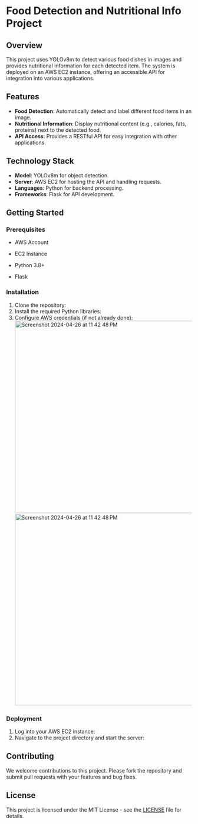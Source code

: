 # Food Detection and Nutritional Info Project

## Overview
This project uses YOLOv8m to detect various food dishes in images and provides nutritional information for each detected item. The system is deployed on an AWS EC2 instance, offering an accessible API for integration into various applications.

## Features
- **Food Detection**: Automatically detect and label different food items in an image.
- **Nutritional Information**: Display nutritional content (e.g., calories, fats, proteins) next to the detected food.
- **API Access**: Provides a RESTful API for easy integration with other applications.

## Technology Stack
- **Model**: YOLOv8m for object detection.
- **Server**: AWS EC2 for hosting the API and handling requests.
- **Languages**: Python for backend processing.
- **Frameworks**: Flask for API development.

## Getting Started

### Prerequisites
- AWS Account
- EC2 Instance

- Python 3.8+
- Flask

### Installation
1. Clone the repository:
2. Install the required Python libraries:
3. Configure AWS credentials (if not already done):
 <img width="519" alt="Screenshot 2024-04-26 at 11 42 48 PM" src="https://github.com/satvikahuja/food-nutrition-classifier/assets/109898261/8a223e38-62ec-4af0-9029-ed5d8a924310"> <img width="519" alt="Screenshot 2024-04-26 at 11 42 48 PM" src="https://github.com/satvikahuja/food-nutrition-classifier/assets/109898261/7692265e-153b-4bb6-af5d-ae874b454ea9">

### Deployment
1. Log into your AWS EC2 instance:
2. Navigate to the project directory and start the server:
   
## Contributing
We welcome contributions to this project. Please fork the repository and submit pull requests with your features and bug fixes.
## License
This project is licensed under the MIT License - see the [LICENSE](LICENSE) file for details.
